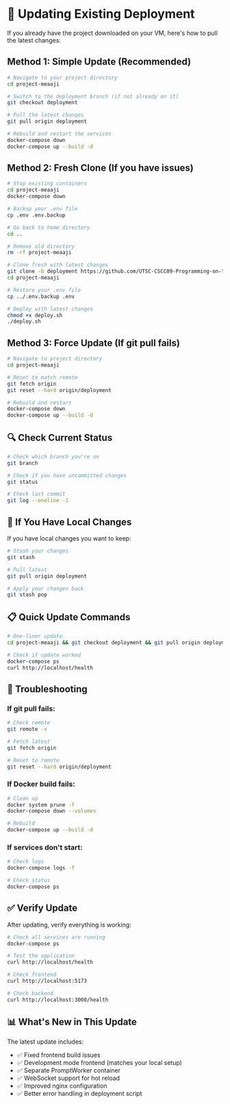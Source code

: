 # 🔄 Updating Existing Deployment

If you already have the project downloaded on your VM, here's how to pull the latest changes:

## Method 1: Simple Update (Recommended)

```bash
# Navigate to your project directory
cd project-meaaji

# Switch to the deployment branch (if not already on it)
git checkout deployment

# Pull the latest changes
git pull origin deployment

# Rebuild and restart the services
docker-compose down
docker-compose up --build -d
```

## Method 2: Fresh Clone (If you have issues)

```bash
# Stop existing containers
cd project-meaaji
docker-compose down

# Backup your .env file
cp .env .env.backup

# Go back to home directory
cd ..

# Remove old directory
rm -rf project-meaaji

# Clone fresh with latest changes
git clone -b deployment https://github.com/UTSC-CSCC09-Programming-on-the-Web/project-meaaji.git
cd project-meaaji

# Restore your .env file
cp ../.env.backup .env

# Deploy with latest changes
chmod +x deploy.sh
./deploy.sh
```

## Method 3: Force Update (If git pull fails)

```bash
# Navigate to project directory
cd project-meaaji

# Reset to match remote
git fetch origin
git reset --hard origin/deployment

# Rebuild and restart
docker-compose down
docker-compose up --build -d
```

## 🔍 Check Current Status

```bash
# Check which branch you're on
git branch

# Check if you have uncommitted changes
git status

# Check last commit
git log --oneline -1
```

## 🚨 If You Have Local Changes

If you have local changes you want to keep:

```bash
# Stash your changes
git stash

# Pull latest
git pull origin deployment

# Apply your changes back
git stash pop
```

## 📋 Quick Update Commands

```bash
# One-liner update
cd project-meaaji && git checkout deployment && git pull origin deployment && docker-compose down && docker-compose up --build -d

# Check if update worked
docker-compose ps
curl http://localhost/health
```

## 🔧 Troubleshooting

### If git pull fails:
```bash
# Check remote
git remote -v

# Fetch latest
git fetch origin

# Reset to remote
git reset --hard origin/deployment
```

### If Docker build fails:
```bash
# Clean up
docker system prune -f
docker-compose down --volumes

# Rebuild
docker-compose up --build -d
```

### If services don't start:
```bash
# Check logs
docker-compose logs -f

# Check status
docker-compose ps
```

## ✅ Verify Update

After updating, verify everything is working:

```bash
# Check all services are running
docker-compose ps

# Test the application
curl http://localhost/health

# Check frontend
curl http://localhost:5173

# Check backend
curl http://localhost:3000/health
```

## 📊 What's New in This Update

The latest update includes:
- ✅ Fixed frontend build issues
- ✅ Development mode frontend (matches your local setup)
- ✅ Separate PromptWorker container
- ✅ WebSocket support for hot reload
- ✅ Improved nginx configuration
- ✅ Better error handling in deployment script 